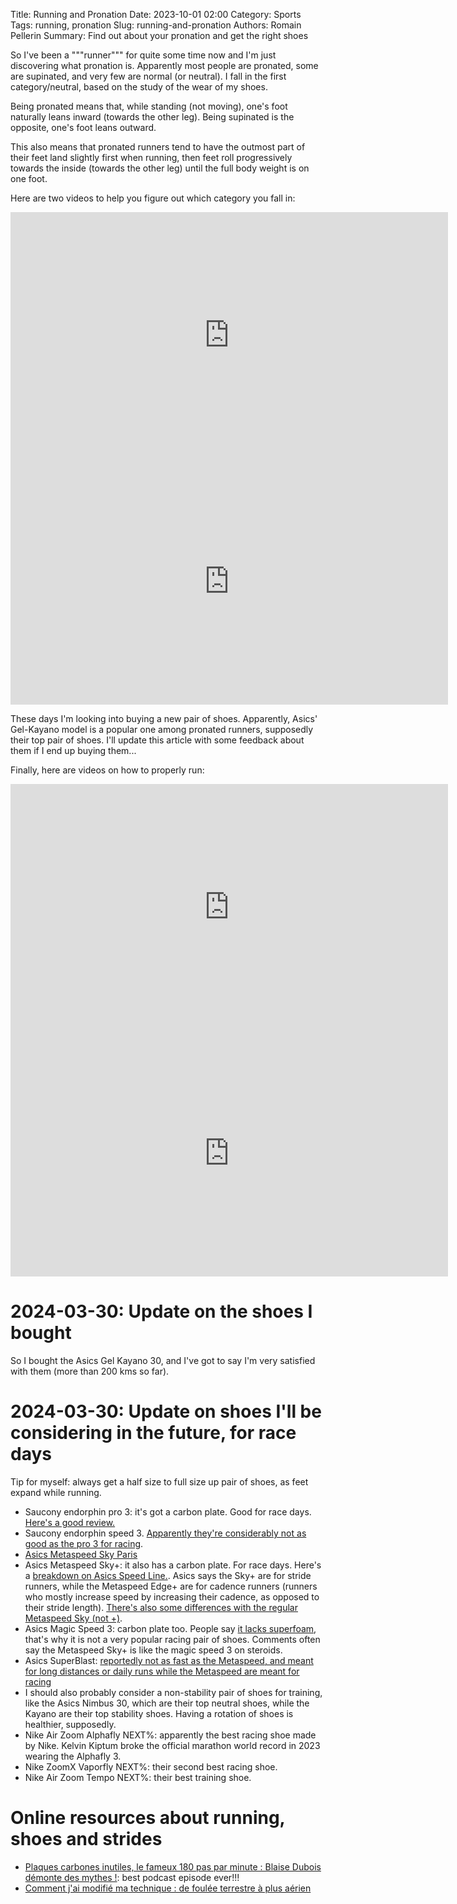 Title: Running and Pronation
Date: 2023-10-01 02:00
Category: Sports
Tags: running, pronation
Slug: running-and-pronation
Authors: Romain Pellerin
Summary: Find out about your pronation and get the right shoes

So I've been a """runner""" for quite some time now and I'm just discovering what pronation is. Apparently most people are pronated, some are supinated, and very few are normal (or neutral). I fall in the first category/neutral, based on the study of the wear of my shoes.

Being pronated means that, while standing (not moving), one's foot naturally leans inward (towards the other leg). Being supinated is the opposite, one's foot leans outward.

This also means that pronated runners tend to have the outmost part of their feet land slightly first when running, then feet roll progressively towards the inside (towards the other leg) until the full body weight is on one foot.

Here are two videos to help you figure out which category you fall in:

<iframe width="700" height="394" src="https://www.youtube-nocookie.com/embed/1eBUsNk1ya4" title="YouTube video player" frameborder="0" allow="accelerometer; autoplay; clipboard-write; encrypted-media; gyroscope; picture-in-picture" allowfullscreen></iframe>

<iframe width="700" height="394" src="https://www.youtube-nocookie.com/embed/UPlss00XR-8" title="YouTube video player" frameborder="0" allow="accelerometer; autoplay; clipboard-write; encrypted-media; gyroscope; picture-in-picture" allowfullscreen></iframe>

These days I'm looking into buying a new pair of shoes. Apparently, Asics' Gel-Kayano model is a popular one among pronated runners, supposedly their top pair of shoes. I'll update this article with some feedback about them if I end up buying them...

Finally, here are videos on how to properly run:

<iframe width="700" height="394" src="https://www.youtube-nocookie.com/embed/7L-OC7zOn_Q" title="YouTube video player" frameborder="0" allow="accelerometer; autoplay; clipboard-write; encrypted-media; gyroscope; picture-in-picture" allowfullscreen></iframe>

<iframe width="700" height="394" src="https://www.youtube-nocookie.com/embed/9wWDA1qn50w" title="YouTube video player" frameborder="0" allow="accelerometer; autoplay; clipboard-write; encrypted-media; gyroscope; picture-in-picture" allowfullscreen></iframe>

# 2024-03-30: Update on the shoes I bought

So I bought the Asics Gel Kayano 30, and I've got to say I'm very satisfied with them (more than 200 kms so far).

# 2024-03-30: Update on shoes I'll be considering in the future, for race days

Tip for myself: always get a half size to full size up pair of shoes, as feet expand while running.

- Saucony endorphin pro 3: it's got a carbon plate. Good for race days. [Here's a good review.](https://www.youtube.com/watch?v=NDstCaUmOZ4)
- Saucony endorphin speed 3. [Apparently they're considerably not as good as the pro 3 for racing](https://www.reddit.com/r/RunningShoeGeeks/comments/15y5uuy/endorphin_speed_3_vs_endorphin_pro_3/).
- [Asics Metaspeed Sky Paris](https://www.youtube.com/watch?v=P4k5gsbw7hE)
- Asics Metaspeed Sky+: it also has a carbon plate. For race days. Here's a [breakdown on Asics Speed Line.](https://www.reddit.com/r/RunningShoeGeeks/comments/ucpefv/can_someone_break_down_the_asics_speed_line/). Asics says the Sky+ are for stride runners, while the Metaspeed Edge+ are for cadence runners (runners who mostly increase speed by increasing their cadence, as opposed to their stride length). [There's also some differences with the regular Metaspeed Sky (not +)](https://www.reddit.com/r/RunningShoeGeeks/comments/12xzbdo/metaspeed_sky_or_meta_speed_sky/).
- Asics Magic Speed 3: carbon plate too. People say [it lacks superfoam](https://www.reddit.com/r/RunningShoeGeeks/comments/1adrkuz/asics_magic_speed_3_appreciation_thread/), that's why it is not a very popular racing pair of shoes. Comments often say the Metaspeed Sky+ is like the magic speed 3 on steroids.
- Asics SuperBlast: [reportedly not as fast as the Metaspeed, and meant for long distances or daily runs while the Metaspeed are meant for racing](https://www.reddit.com/r/RunningShoeGeeks/comments/16psfgl/asics_superblast_vs_metaspeed_sky/)
- I should also probably consider a non-stability pair of shoes for training, like the Asics Nimbus 30, which are their top neutral shoes, while the Kayano are their top stability shoes. Having a rotation of shoes is healthier, supposedly.
- Nike Air Zoom Alphafly NEXT%: apparently the best racing shoe made by Nike. Kelvin Kiptum broke the official marathon world record in 2023 wearing the Alphafly 3.
- Nike ZoomX Vaporfly NEXT%: their second best racing shoe.
- Nike Air Zoom Tempo NEXT%: their best training shoe.

# Online resources about running, shoes and strides

- [Plaques carbones inutiles, le fameux 180 pas par minute : Blaise Dubois démonte des mythes !](https://www.youtube.com/watch?v=lRtEr1NMnew): best podcast episode ever!!!
- [Comment j'ai modifié ma technique : de foulée terrestre à plus aérien](https://www.youtube.com/watch?v=ATv0jdgXQLA)
